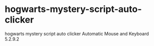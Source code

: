 # hogwarts-mystery-script-auto-clicker
hogwarts mystery script auto clicker Automatic Mouse and Keyboard 5.2.9.2
